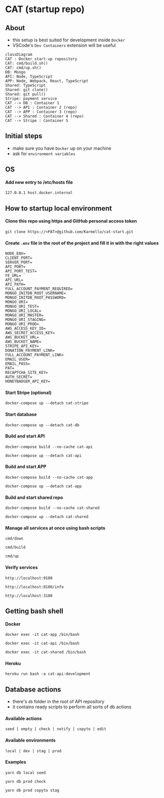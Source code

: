 # CAT (startup repo)

## About

- this setup is best suited for development inside `Docker`
- VSCode's `Dev Containers` extension will be useful

```mermaid
classDiagram
CAT : Docker start-up repository
CAT: cmd/build.sh()
CAT: cmd/up.sh()
DB: Mongo
API: Node, TypeScript
APP: Node, Webpack, React, TypeScript
Shared: TypeScript
Shared: git clone()
Shared: git pull()
Stripe: payment service
CAT --> DB : Container 1
CAT --> API : Container 2 (repo)
CAT --> APP : Container 3 (repo)
CAT --> Shared : Container 4 (repo)
CAT --> Stripe : Container 5
```

## Initial steps

- make sure you have `Docker` up on your machine
- ask for `environment variables`

## OS

#### Add new entry to /etc/hosts file

```
127.0.0.1 host.docker.internal
```

## How to startup local environment

#### Clone this repo using https and GitHub personal access token

```
git clone https://<PAT>@github.com/Karmello/cat-start.git
```

#### Create `.env` file in the root of the project and fill it in with the right values

```
NODE_ENV=
CLIENT_PORT=
SERVER_PORT=
API_PORT=
API_PORT_TEST=
FE_URL=
API_URL=
API_PATH=
FULL_ACCOUNT_PAYMENT_REQUIRED=
MONGO_INITDB_ROOT_USERNAME=
MONGO_INITDB_ROOT_PASSWORD=
MONGO_URI=
MONGO_URI_TEST=
MONGO_URI_LOCAL=
MONGO_URI_MASTER=
MONGO_URI_STAGING=
MONGO_URI_PROD=
AWS_ACCESS_KEY_ID=
AWS_SECRET_ACCESS_KEY=
AWS_BUCKET_URL=
AWS_BUCKET_NAME=
STRIPE_API_KEY=
DONATION_PAYMENT_LINK=
FULL_ACCOUNT_PAYMENT_LINK=
EMAIL_USER=
EMAIL_PASS=
PAT=
RECAPTCHA_SITE_KEY=
AUTH_SECRET=
HONEYBADGER_API_KEY=
```

#### Start Stripe (optional)

```
docker-compose up --detach cat-stripe
```

#### Start database

```
docker-compose up --detach cat-db
```

#### Build and start API

```
docker-compose build --no-cache cat-api
```

```
docker-compose up --detach cat-api
```

#### Build and start APP

```
docker-compose build --no-cache cat-app
```

```
docker-compose up --detach cat-app
```

#### Build and start shared repo

```
docker-compose build --no-cache cat-shared
```

```
docker-compose up --detach cat-shared
```

#### Manage all services at once using bash scripts

```
cmd/down
```

```
cmd/build
```

```
cmd/up
```

#### Verify services

```
http://localhost:9100
```

```
http://localhost:8100/info
```

```
http://localhost:3100
```

## Getting bash shell

#### Docker

```
docker exec -it cat-app /bin/bash
```

```
docker exec -it cat-api /bin/bash
```

```
docker exec -it cat-shared /bin/bash
```

#### Heroku

```
heroku run bash -a cat-api-development
```

## Database actions

- there's `db` folder in the root of API repository
- it contains ready scripts to perform all sorts of db actions

#### Available actions

```
seed | empty | check | notify | copyto | edit
```

#### Available environments

```
local | dev | stag | prod
```

#### Examples

```
yarn db local seed
```

```
yarn db prod check
```

```
yarn db prod copyto stag
```
